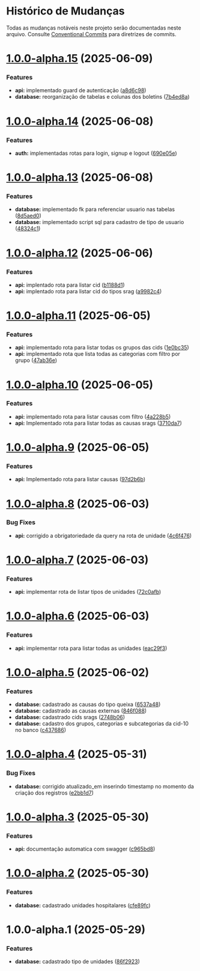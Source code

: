 # Histórico de Mudanças

Todas as mudanças notáveis neste projeto serão documentadas neste arquivo. Consulte [Conventional Commits](https://www.conventionalcommits.org/pt-br/v1.0.0/) para diretrizes de commits.

# [1.0.0-alpha.15](https://github.com/heyitsmepablo/sigsars/compare/v1.0.0-alpha.14...v1.0.0-alpha.15) (2025-06-09)


### Features

* **api:** implementado guard de autenticação ([a8d6c98](https://github.com/heyitsmepablo/sigsars/commit/a8d6c9846514f6f67c20e9b35bd009ffa91631c6))
* **database:** reorganização de tabelas e colunas dos boletins ([7b4ed8a](https://github.com/heyitsmepablo/sigsars/commit/7b4ed8a0feb54c0cadc60cabe49c3e2d0d2c460d))

# [1.0.0-alpha.14](https://github.com/heyitsmepablo/sigsars/compare/v1.0.0-alpha.13...v1.0.0-alpha.14) (2025-06-08)


### Features

* **auth:** implementadas rotas para login, signup e logout ([690e05e](https://github.com/heyitsmepablo/sigsars/commit/690e05e8c8c5f07b76b25e55bbadc1b11efdcca3))

# [1.0.0-alpha.13](https://github.com/heyitsmepablo/sigsars/compare/v1.0.0-alpha.12...v1.0.0-alpha.13) (2025-06-08)


### Features

* **database:** implementado fk para referenciar usuario nas tabelas ([8d5aed0](https://github.com/heyitsmepablo/sigsars/commit/8d5aed032562891485b03a58bf899319f8b771b8))
* **database:** implementado script sql  para cadastro de tipo de usuario ([48324c1](https://github.com/heyitsmepablo/sigsars/commit/48324c14a847f87b7373dbbbfeac5864f02f41a2))

# [1.0.0-alpha.12](https://github.com/heyitsmepablo/sigsars/compare/v1.0.0-alpha.11...v1.0.0-alpha.12) (2025-06-06)


### Features

* **api:** implentado rota para listar cid ([b1188d1](https://github.com/heyitsmepablo/sigsars/commit/b1188d1c81f6b89a8eff71b01d3346e817c17e2b))
* **api:** implentado rota para listar cid do tipos srag ([a9982c4](https://github.com/heyitsmepablo/sigsars/commit/a9982c4468789cba72f9bac454b18f97cea6b597))

# [1.0.0-alpha.11](https://github.com/heyitsmepablo/sigsars/compare/v1.0.0-alpha.10...v1.0.0-alpha.11) (2025-06-05)


### Features

* **api:** implementado rota para listar todas os grupos das cids ([1e0bc35](https://github.com/heyitsmepablo/sigsars/commit/1e0bc35c2831637bf2b651d87280ad10df6ee735))
* **api:** implementado rota que lista todas as categorias com filtro por grupo ([47ab36e](https://github.com/heyitsmepablo/sigsars/commit/47ab36eee19fe44b345961c29382bef67ab1738b))

# [1.0.0-alpha.10](https://github.com/heyitsmepablo/sigsars/compare/v1.0.0-alpha.9...v1.0.0-alpha.10) (2025-06-05)


### Features

* **api:** implementado rota para listar causas com filtro ([4a228b5](https://github.com/heyitsmepablo/sigsars/commit/4a228b5c46333b5172a1fa0769fde44044312419))
* **api:** Implementado rota para listar todas as causas srags ([3710da7](https://github.com/heyitsmepablo/sigsars/commit/3710da7df854a11c8c4018607303f9e6c257b5fe))

# [1.0.0-alpha.9](https://github.com/heyitsmepablo/sigsars/compare/v1.0.0-alpha.8...v1.0.0-alpha.9) (2025-06-05)


### Features

* **api:** Implementado rota para listar causas ([97d2b6b](https://github.com/heyitsmepablo/sigsars/commit/97d2b6be831c5dcaa3630968f297f4a7c26fe040))

# [1.0.0-alpha.8](https://github.com/heyitsmepablo/sigsars/compare/v1.0.0-alpha.7...v1.0.0-alpha.8) (2025-06-03)


### Bug Fixes

* **api:** corrigido a obrigatoriedade da query na rota de unidade ([4c6f476](https://github.com/heyitsmepablo/sigsars/commit/4c6f476c7c28cd27df6345221958230ca973ff00))

# [1.0.0-alpha.7](https://github.com/heyitsmepablo/sigsars/compare/v1.0.0-alpha.6...v1.0.0-alpha.7) (2025-06-03)


### Features

* **api:** implementar rota de listar tipos de unidades ([72c0afb](https://github.com/heyitsmepablo/sigsars/commit/72c0afb0a8534dea5e04e75009dda2c97a22151f))

# [1.0.0-alpha.6](https://github.com/heyitsmepablo/sigsars/compare/v1.0.0-alpha.5...v1.0.0-alpha.6) (2025-06-03)


### Features

* **api:** implementar rota para listar todas as unidades ([eac29f3](https://github.com/heyitsmepablo/sigsars/commit/eac29f336e2df1379480ce8e3f879daddbd76aac))

# [1.0.0-alpha.5](https://github.com/heyitsmepablo/sigsars/compare/v1.0.0-alpha.4...v1.0.0-alpha.5) (2025-06-02)


### Features

* **database:** cadastrado as causas do tipo queixa ([6537a48](https://github.com/heyitsmepablo/sigsars/commit/6537a48246d9a3eb8b53298bc8c0fb789e18f1ef))
* **database:** cadastrado as causas externas ([846f088](https://github.com/heyitsmepablo/sigsars/commit/846f088a262887bf2c0146b045d78321b90c682f))
* **database:** cadastrado cids srags ([2748b06](https://github.com/heyitsmepablo/sigsars/commit/2748b06ebf17f78f2c06b55e6c9c3d7599e0eb5e))
* **database:** cadastro dos grupos, categorias e subcategorias da cid-10 no banco ([c437686](https://github.com/heyitsmepablo/sigsars/commit/c437686ee0b6bf8d3dbe98bcd143580cb005610f))

# [1.0.0-alpha.4](https://github.com/heyitsmepablo/sigsars/compare/v1.0.0-alpha.3...v1.0.0-alpha.4) (2025-05-31)


### Bug Fixes

* **database:** corrigido atualizado_em inserindo timestamp no momento da criação dos registros ([e2bb1d7](https://github.com/heyitsmepablo/sigsars/commit/e2bb1d71e13262300b996dc4d636d5b2af7a0005))

# [1.0.0-alpha.3](https://github.com/heyitsmepablo/sigsars/compare/v1.0.0-alpha.2...v1.0.0-alpha.3) (2025-05-30)


### Features

* **api:** documentação automatica com swagger ([c965bd8](https://github.com/heyitsmepablo/sigsars/commit/c965bd8ce51bf3f10023d44508cb88fd1a472fd6))

# [1.0.0-alpha.2](https://github.com/heyitsmepablo/sigsars/compare/v1.0.0-alpha.1...v1.0.0-alpha.2) (2025-05-30)


### Features

* **database:** cadastrado unidades hospitalares ([cfe89fc](https://github.com/heyitsmepablo/sigsars/commit/cfe89fcd6a006fb8319b6a9d0f7aeb62a7e69b90))

# 1.0.0-alpha.1 (2025-05-29)


### Features

* **database:** cadastrado tipo de unidades ([86f2923](https://github.com/heyitsmepablo/sigsars/commit/86f292369f5fb9a5168a11ce39eae2f5353b2986))
